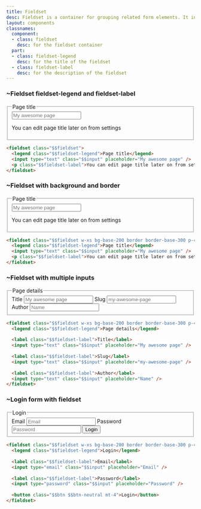 ```yaml
---
title: Fieldset
desc: Fieldset is a container for grouping related form elements. It includes fieldset-legend as a title and fieldset-label as a description.
layout: components
classnames:
  component:
  - class: fieldset
    desc: for the fieldset container
  part:
  - class: fieldset-legend
    desc: for the title of the fieldset
  - class: fieldset-label
    desc: for the description of the fieldset
---
```


<script>
  import Component from "$components/Component.svelte"
</script>

### ~Fieldset fieldset-legend and fieldset-label
<fieldset class="fieldset w-xs">
  <legend class="fieldset-legend">Page title</legend>
  <input type="text" class="input" placeholder="My awesome page" />
  <p class="fieldset-label">You can edit page title later on from settings</p>
</fieldset>

```html
<fieldset class="$$fieldset">
  <legend class="$$fieldset-legend">Page title</legend>
  <input type="text" class="$$input" placeholder="My awesome page" />
  <p class="$$fieldset-label">You can edit page title later on from settings</p>
</fieldset>
```

### ~Fieldset with background and border
<fieldset class="fieldset w-xs bg-base-200 border border-base-300 p-4 rounded-box">
  <legend class="fieldset-legend">Page title</legend>
  <input type="text" class="input" placeholder="My awesome page" />
  <p class="fieldset-label">You can edit page title later on from settings</p>
</fieldset>

```html
<fieldset class="$$fieldset w-xs bg-base-200 border border-base-300 p-4 rounded-box">
  <legend class="$$fieldset-legend">Page title</legend>
  <input type="text" class="$$input" placeholder="My awesome page" />
  <p class="$$fieldset-label">You can edit page title later on from settings</p>
</fieldset>
```

### ~Fieldset with multiple inputs
<fieldset class="fieldset w-xs bg-base-200 border border-base-300 p-4 rounded-box">
  <legend class="fieldset-legend">Page details</legend>
  <label class="fieldset-label">Title</label>
  <input type="text" class="input" placeholder="My awesome page" />
  <label class="fieldset-label">Slug</label>
  <input type="text" class="input" placeholder="my-awesome-page" />
  <label class="fieldset-label">Author</label>
  <input type="text" class="input" placeholder="Name" />
</fieldset>

```html
<fieldset class="$$fieldset w-xs bg-base-200 border border-base-300 p-4 rounded-box">
  <legend class="$$fieldset-legend">Page details</legend>
  
  <label class="$$fieldset-label">Title</label>
  <input type="text" class="$$input" placeholder="My awesome page" />
  
  <label class="$$fieldset-label">Slug</label>
  <input type="text" class="$$input" placeholder="my-awesome-page" />
  
  <label class="$$fieldset-label">Author</label>
  <input type="text" class="$$input" placeholder="Name" />
</fieldset>
```

### ~Login form with fieldset
<fieldset class="fieldset w-xs bg-base-200 border border-base-300 p-4 rounded-box">
  <legend class="fieldset-legend">Login</legend>
  <label class="fieldset-label">Email</label>
  <input type="email" class="input" placeholder="Email" />
  <label class="fieldset-label">Password</label>
  <input type="password" class="input" placeholder="Password" />
  <button class="btn btn-neutral mt-4">Login</button>
</fieldset>

```html
<fieldset class="$$fieldset w-xs bg-base-200 border border-base-300 p-4 rounded-box">
  <legend class="$$fieldset-legend">Login</legend>
  
  <label class="$$fieldset-label">Email</label>
  <input type="email" class="$$input" placeholder="Email" />
  
  <label class="$$fieldset-label">Password</label>
  <input type="password" class="$$input" placeholder="Password" />
  
  <button class="$$btn $$btn-neutral mt-4">Login</button>
</fieldset>
```
